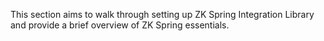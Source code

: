 This section aims to walk through setting up ZK Spring Integration
Library and provide a brief overview of ZK Spring essentials.
